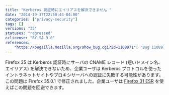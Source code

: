 ```yaml
---
title: "Kerberos 認証時にエイリアスを解決できません "
date: "2014-10-17T22:50:44-04:00"
categories: ["privacy-security"]
tags: []
versions: "35"
statuses: "regressed"
cclicense: "BY-SA 3.0"
references:
    "https://bugzilla.mozilla.org/show_bug.cgi?id=1108971": "Bug 1108971 – Kerberos authentication does not work with alias"
---
```

Firefox 35 は Kerberos 認証時にサーバの CNAME レコード (短いドメイン名、エイリアス) を解決できないため、企業ユーザは Kerberos プロトコルを使ったイントラネットサイトやプロキシサーバへの認証に失敗する可能性があります。この問題は Firefox 35.0.1 で修正されました。企業ユーザは [Firefox 31 ESR](https://www.mozilla.org/firefox/organizations/) を使えばこの問題を回避できます。
